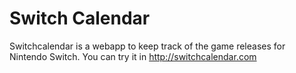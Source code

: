 # Switch Calendar

Switchcalendar is a webapp to keep track of the game releases for Nintendo Switch.
You can try it in http://switchcalendar.com